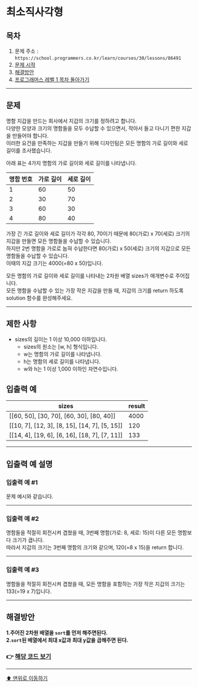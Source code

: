 # 최소직사각형

## 목차

1. 문제 주소 : `https://school.programmers.co.kr/learn/courses/30/lessons/86491`
2. [문제 시작](#문제)
3. [해결방안](#해결방안)
4. [프로그래머스 레벨 1 목차 돌아가기](../README.md)
___

## 문제

명함 지갑을 만드는 회사에서 지갑의 크기를 정하려고 합니다.<br>
다양한 모양과 크기의 명함들을 모두 수납할 수 있으면서, 작아서 들고 다니기 편한 지갑을 만들어야 합니다.<br>
이러한 요건을 만족하는 지갑을 만들기 위해 디자인팀은 모든 명함의 가로 길이와 세로 길이를 조사했습니다.

아래 표는 4가지 명함의 가로 길이와 세로 길이를 나타냅니다.

|명함 번호|	가로 길이	|세로 길이|
|---|---|---|
|1	|60|	50|
|2	|30|	70|
|3	|60|	30|
|4	|80|	40|

가장 긴 가로 길이와 세로 길이가 각각 80, 70이기 때문에 80(가로) x 70(세로) 크기의 지갑을 만들면 모든 명함들을 수납할 수 있습니다.<br>
하지만 2번 명함을 가로로 눕혀 수납한다면 80(가로) x 50(세로) 크기의 지갑으로 모든 명함들을 수납할 수 있습니다.<br>
이때의 지갑 크기는 4000(=80 x 50)입니다.

모든 명함의 가로 길이와 세로 길이를 나타내는 2차원 배열 sizes가 매개변수로 주어집니다.<br>
모든 명함을 수납할 수 있는 가장 작은 지갑을 만들 때, 지갑의 크기를 return 하도록 solution 함수를 완성해주세요.

___

## 제한 사항

+ sizes의 길이는 1 이상 10,000 이하입니다.
  + sizes의 원소는 [w, h] 형식입니다.
  + w는 명함의 가로 길이를 나타냅니다.
  + h는 명함의 세로 길이를 나타냅니다.
  + w와 h는 1 이상 1,000 이하인 자연수입니다.

## 입출력 예

|sizes|	result|
|---|---|
|[[60, 50], [30, 70], [60, 30], [80, 40]]	|4000|
|[[10, 7], [12, 3], [8, 15], [14, 7], [5, 15]]|	120|
|[[14, 4], [19, 6], [6, 16], [18, 7], [7, 11]]|	133|

___

## 입출력 예 설명

### 입출력 예 #1

문제 예시와 같습니다.

---

### 입출력 예 #2

명함들을 적절히 회전시켜 겹쳤을 때, 3번째 명함(가로: 8, 세로: 15)이 다른 모든 명함보다 크기가 큽니다.<br>
따라서 지갑의 크기는 3번째 명함의 크기와 같으며, 120(=8 x 15)을 return 합니다.

---

### 입출력 예 #3

명함들을 적절히 회전시켜 겹쳤을 때, 모든 명함을 포함하는 가장 작은 지갑의 크기는 133(=19 x 7)입니다.

---

## 해결방안
**1.주어진 2차원 배열을 `sort`를 먼저 해주면된다.** <br>
**2.`sort`된 배열에서 최대 x값과 최대 y값을 곱해주면 된다.** <br>

### 👉 [해당 코드 보기](최소직사각형.java)

---

[⬆ 맨위로 이동하기](#최소직사각형)